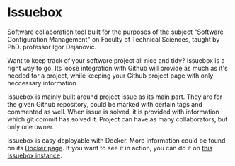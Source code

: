 # Issuebox
Software collaboration tool built for the purposes of the subject "Software Configuration Management" on Faculty of Technical Sciences, taught by PhD. professor Igor Dejanović.

Want to keep track of your software project all nice and tidy? Issuebox is a right way to go. Its loose integration with Github will provide as much as it's needed for a project, while keeping your Github project page with only neccessary information.

Issuebox is mainly built around project issue as its main part. They are for the given Github repository, could be marked with certain tags and commented as well. When issue is solved, it is provided with information which git commit has solved it. Project can have as many collaborators, but only one owner.

Issuebox is easy deployable with Docker. More information could be found on its [Docker page](https://hub.docker.com/r/tim3uks/issuebox/). If you want to see it in action, you can do it on [this Issuebox instance](http://147.91.177.194:8003/website).
